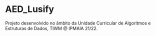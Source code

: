 # AED_Lusify
Projeto desenvolvido no âmbito da Unidade Curricular de Algoritmos e Estruturas de Dados, TIWM @ IPMAIA 21/22. 

